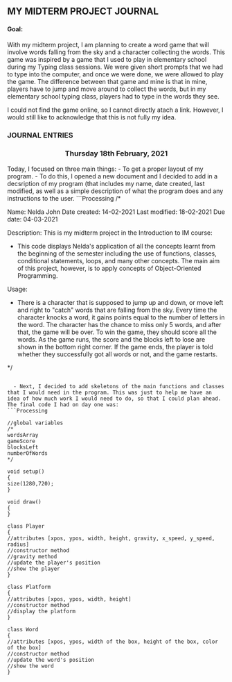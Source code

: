 ## MY MIDTERM PROJECT JOURNAL

#### Goal:
With my midterm project, I am planning to create a word game that will involve words falling from the sky and a character collecting the words. This game was inspired by a game that I used to play in elementary school during my Typing class sessions. We were given short prompts that we had to type into the computer, and once we were done, we were allowed to play the game. The difference between that game and mine is that in mine, players have to jump and move around to collect the words, but in my elementary school typing class, players had to type in the words they see. 

I could not find the game online, so I cannot directly atach a link. However, I would still like to acknowledge that this is not fully my idea. 

### JOURNAL ENTRIES

<div align = "center">
  <h3> Thursday 18th February, 2021</h3>
  </div>
Today, I focused on three main things:
- To get a proper layout of my program. 
  - To do this, I opened a new document and I decided to add in a decsription of my program (that includes my name, date created, last modified, as well as a simple description of what the program does and any instructions to the user. 
```Processing
/*

Name: Nelda John
Date created: 14-02-2021
Last modified: 18-02-2021
Due date: 04-03-2021
 
Description:
 This is my midterm project in the Introduction to IM course:
 - This code displays Nelda's application of all the concepts learnt from the beginning of the semester including the use of functions, classes, conditional statements,
 loops, and many other concepts. The main aim of this project, however, is to apply concepts of Object-Oriented Programming.
 
Usage:
 - There is a character that is supposed to jump up and down, or move left and right to "catch" words that are falling from the sky. Every time the character knocks a word, it gains 
 points equal to the number of letters in the word. The character has the chance to miss only 5 words, and after that, the game will be over. To win the game, they should score all the words.
 As the game runs, the score and the blocks left to lose are shown in the bottom right corner. If the game ends, the player is told whether they successfully got all words or not, and the game
 restarts.
 
 */
```

  - Next, I decided to add skeletons of the main functions and classes that I would need in the program. This was just to help me have an idea of how much work I would need to do, so that I could plan ahead. The final code I had on day one was:
```Processing

//global variables
/*
wordsArray 
gameScore
blocksLeft
numberOfWords
*/

void setup()
{
size(1280,720);
}

void draw()
{
}

class Player
{
//attributes [xpos, ypos, width, height, gravity, x_speed, y_speed, radius]
//constructor method
//gravity method
//update the player's position
//show the player
}

class Platform
{
//attributes [xpos, ypos, width, height]
//constructor method
//display the platform
}

class Word
{
//attributes [xpos, ypos, width of the box, height of the box, color of the box]
//constructor method
//update the word's position
//show the word
}

```

